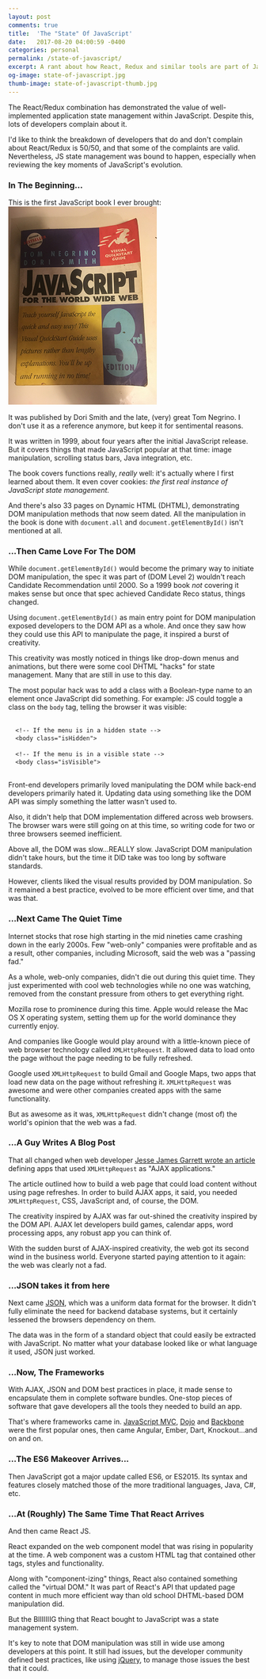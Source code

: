 ```yaml
---
layout: post
comments: true
title:  'The "State" Of JavaScript'
date:   2017-08-20 04:00:59 -0400
categories: personal
permalink: /state-of-javascript/
excerpt: A rant about how React, Redux and similar tools are part of JavaScript's natural progression to a complete application language.
og-image: state-of-javascript.jpg
thumb-image: state-of-javascript-thumb.jpg
---
```

The React/Redux combination has demonstrated the value of well-implemented application state management within JavaScript. Despite this, lots of developers complain about it.

I'd like to think the breakdown of developers that do and don't complain about React/Redux is 50/50, and that some of the complaints are valid. Nevertheless, JS state management was bound to happen, especially when reviewing the key moments of JavaScript's evolution.

<h3>In The Beginning...</h3>
This is the first JavaScript book I ever brought:

<img src="/img/js-book.jpg" class="post__image" />

It was published by Dori Smith and the late, (very) great Tom Negrino. I don't use it as a reference anymore, but keep it for sentimental reasons.

It was written in 1999, about four years after the initial JavaScript release. But it covers things that made JavaScript popular at that time: image manipulation, scrolling status bars, Java integration, etc.

The book covers functions really, <em>really</em> well: it's actually where I first learned about them. It even cover cookies: <em>the first real instance of JavaScript state management.</em>

And there's also 33 pages on Dynamic HTML (DHTML), demonstrating DOM manipulation methods that now seem dated. All the manipulation in the book is done with <code>document.all</code> and <code>document.getElementById()</code> isn't mentioned at all.

<h3>...Then Came Love For The DOM</h3>
While <code>document.getElementById()</code> would become the primary way to initiate DOM manipulation, the spec it was part of (DOM Level 2) wouldn't reach Candidate Recommendation until 2000. So a 1999 book <em>not</em> covering it makes sense but once that spec achieved Candidate Reco status, things changed.

Using <code>document.getElementById()</code> as main entry point for DOM manipulation exposed developers to the DOM API as a whole. And once they saw how they could use this API to manipulate the page, it inspired a burst of creativity.

This creativity was mostly noticed in things like drop-down menus and animations, but there were some cool DHTML "hacks" for state management. Many that are still in use to this day.

The most popular hack was to add a class with a Boolean-type name to an element once JavaScript did something. For example: JS could toggle a class on the <code>body</code> tag, telling the browser it was visible:

<pre class=" language-markup">
  <code class=" language-markup">
  &lt;!-- If the menu is in a hidden state --&gt;
  &lt;body class="isHidden"&gt;

  &lt;!-- If the menu is in a visible state --&gt;
  &lt;body class="isVisible"&gt;
  </code>
</pre>

Front-end developers primarily loved manipulating the DOM while back-end developers primarily hated it. Updating data using something like the DOM API was simply something the latter wasn't used to.

Also, it didn't help that DOM implementation differed across web browsers. The browser wars were still going on at this time, so writing code for two or three browsers seemed inefficient.

Above all, the DOM was slow...REALLY slow. JavaScript DOM manipulation didn't take hours, but the time it DID take was too long by software standards.

However, clients liked the visual results provided by DOM manipulation. So it remained a best practice, evolved to be more efficient over time, and that was that.

<h3>...Next Came The Quiet Time</h3>
Internet stocks that rose high starting in the mid nineties came crashing down in the early 2000s. Few "web-only" companies were profitable and as a result, other companies, including Microsoft, said the web was a "passing fad."

As a whole, web-only companies, didn't die out during this quiet time. They just experimented with cool web technologies while no one was watching, removed from the constant pressure from others to get everything right.

Mozilla rose to prominence during this time. Apple would release the Mac OS X operating system, setting them up for the world dominance they currently enjoy.

And companies like Google would play around with a little-known piece of web browser technology called <code>XMLHttpRequest</code>. It allowed data to load onto the page without the page needing to be fully refreshed.

Google used <code>XMLHttpRequest</code> to build Gmail and Google Maps, two apps that load new data on the page without refreshing it. <code>XMLHttpRequest</code> was awesome and were other companies created apps with the same functionality.

But as awesome as it was, <code>XMLHttpRequest</code> didn't change (most of) the world's opinion that the web was a fad.

<h3>...A Guy Writes A Blog Post</h3>
That all changed when web developer <a href="http://adaptivepath.org/ideas/ajax-new-approach-web-applications/">Jesse James Garrett wrote an article</a> defining apps that used <code>XMLHttpRequest</code> as "AJAX applications."

The article outlined how to build a web page that could load content without using page refreshes. In order to build AJAX apps, it said, you needed <code>XMLHttpRequest</code>, CSS, JavaScript and, of course, the DOM.

The creativity inspired by AJAX was far out-shined the creativity inspired by the DOM API. AJAX let developers build games, calendar apps, word processing apps, any robust app you can think of.

With the sudden burst of AJAX-inspired creativity, the web got its second wind in the business world. Everyone started paying attention to it again: the web was clearly not a fad.

<h3>...JSON takes it from here</h3>
Next came <a href="http://www.json.org/">JSON</a>, which was a uniform data format for the browser. It didn't fully eliminate the need for backend database systems, but it certainly lessened the browsers dependency on them.

The data was in the form of a standard object that could easily be extracted with JavaScript. No matter what your database looked like or what language it used, JSON just worked.

<h3>...Now, The Frameworks</h3>
With AJAX, JSON and DOM best practices in place, it made sense to encapsulate them in complete software bundles. One-stop pieces of software that gave developers all the tools they needed to build an app.

That's where frameworks came in. <a href="http://www.javascriptmvc.com/">JavaScript MVC</a>, <a href="https://dojotoolkit.org/">Dojo</a> and <a href="http://backbonejs.org/">Backbone</a> were the first popular ones, then came Angular, Ember, Dart, Knockout...and on and on.

<h3>...The ES6 Makeover Arrives...</h3>
Then JavaScript got a major update called ES6, or ES2015. Its syntax and features closely matched those of the more traditional languages, Java, C#, etc.

<h3>...At (Roughly) The Same Time That React Arrives</h3>
And then came React JS.

React expanded on the web component model that was rising in popularity at the time. A web component was a custom HTML tag that contained other tags, styles and functionality.

Along with "component-izing" things, React also contained something called the "virtual DOM." It was part of React's API that updated page content in much more efficient way than old school DHTML-based DOM manipulation did.

But the BIIIIIIIG thing that React bought to JavaScript was a state management system.

It's key to note that DOM manipulation was still in wide use among developers at this point. It still had issues, but the developer community defined best practices, like using <a href="http://jquery.com/">jQuery</a>, to manage those issues the best that it could.